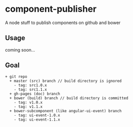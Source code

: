 # component-publisher

A node stuff to publish components on github and bower


## Usage

coming soon...

## Goal

```
+ git repo
  + master (src) branch // build directory is ignored
    - tag: src1.0.x
    - tag: src1.1.x
  + gh-pages (doc) branch
  + bower (build) branch // build directory is committed
    - tag: v1.0.x
    - tag: v1.1.x
  + bower-subcomponent (like angular-ui-event) branch
    - tag: ui-event-1.0.x
    - tag: ui-event-1.1.x
```
